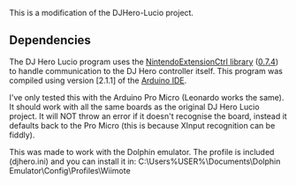 This is a modification of the DJHero-Lucio project.

## Dependencies
The DJ Hero Lucio program uses the [NintendoExtensionCtrl library](https://github.com/dmadison/NintendoExtensionCtrl/) ([0.7.4](https://github.com/dmadison/NintendoExtensionCtrl/releases/tag/v0.7.4)) to handle communication to the DJ Hero controller itself.
This program was compiled using version [2.1.1] of the [Arduino IDE](https://www.arduino.cc/en/Main/Software).

I've only tested this with the Arduino Pro Micro (Leonardo works the same).
It should work with all the same boards as the original DJ Hero Lucio project. It will NOT throw an error if it doesn't recognise the board, instead it defaults back to the Pro Micro (this is because XInput recognition can be fiddly).

This was made to work with the Dolphin emulator. The profile is included (djhero.ini) and you can install it in:
C:\Users\%USER%\Documents\Dolphin Emulator\Config\Profiles\Wiimote
